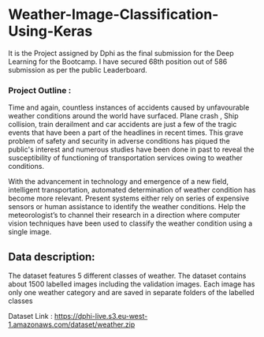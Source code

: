 # Weather-Image-Classification-Using-Keras
It is the Project assigned by Dphi as the final submission for the Deep Learning for the Bootcamp. I have secured 68th position out of 586 submission as per the public Leaderboard.



### **Project Outline** :
Time and again, countless instances of accidents caused by unfavourable weather conditions around the world have surfaced. Plane crash , Ship collision, train derailment and car accidents are just a few of the tragic events that have been a part of the headlines in recent times. This grave problem of safety and security in adverse conditions has piqued the public's interest and numerous studies have been done in past to reveal the susceptibility of functioning of transportation services owing to weather conditions.

 

With the advancement in technology and emergence of a new field, intelligent transportation, automated determination of weather condition has become more relevant. Present systems either rely on series of expensive sensors or human assistance to identify the weather conditions. Help the meteorologist’s to channel their research in a direction where computer vision techniques have been used to classify the weather condition using a single image.

## **Data description**:

The dataset features 5 different classes of weather. The dataset contains about 1500 labelled images including the validation images. Each image has only one weather category and are saved in separate folders of the labelled classes

Dataset Link : https://dphi-live.s3.eu-west-1.amazonaws.com/dataset/weather.zip
